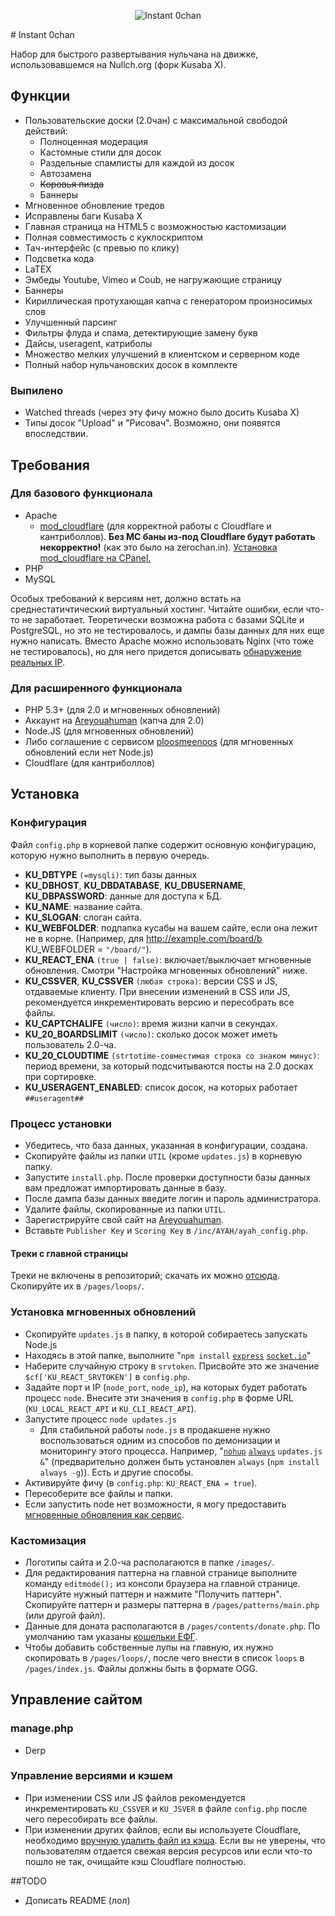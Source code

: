 <p align="center">
  <img src="https://dl.dropboxusercontent.com/u/43313258/instant_0chan.png" alt="Instant 0chan"/>
</p>
# Instant 0chan

Набор для быстрого развертывания нульчана на движке, использовавшемся на Nullch.org (форк Kusaba X).
## Функции
* Пользовательские доски (2.0чан) с максимальной свободой действий:
  * Полноценная модерация
  * Кастомные стили для досок
  * Раздельные спамлисты для каждой из досок
  * Автозамена
  * ~~Коровья пизда~~
  * Баннеры
* Мгновенное обновление тредов
* Исправлены баги Kusaba X
* Главная страница на HTML5 с возможностью кастомизации
* Полная совместимость с куклоскриптом
* Тач-интерфейс (с превью по клику)
* Подсветка кода
* LaTEX
* Эмбеды Youtube, Vimeo и Coub, не нагружающие страницу
* Баннеры
* Кириллическая протухающая капча с генератором произносимых слов
* Улучшенный парсинг
* Фильтры флуда и спама, детектирующие замену букв
* Дайсы, useragent, катриболы
* Множество мелких улучшений в клиентском и серверном коде
* Полный набор нульчановских досок в комплекте

### Выпилено
* Watched threads (через эту фичу можно было досить Kusaba X)
* Типы досок "Upload" и "Рисовач". Возможно, они появятся впоследствии.

## Требования

### Для базового функционала

* Apache
  * [mod_cloudflare](https://www.cloudflare.com/resources-downloads)  (для корректной работы с Cloudflare и кантриболлов). **Без MC баны из-под Cloudflare будут работать некорректно!** (как это было на zerochan.in). [Установка mod_cloudflare на CPanel.](http://tltech.com/info/installing-mod_cloudflare-on-cpanel/) 
* PHP
* MySQL


Особых требований к версиям нет, должно встать на среднестатичтический виртуальный хостинг. Читайте ошибки, если что-то не заработает. Теоретически возможна работа с базами SQLite и PostgreSQL, но это не тестировалось, и дампы базы данных для них еще нужно написать. Вместо Apache можно использовать Nginx (что тоже не тестировалось), но для него придется дописывать [обнаружение реальных IP](http://centminmod.com/nginx_configure_cloudflare.html).

### Для расширенного функционала

* PHP 5.3+ (для 2.0 и мгновенных обновлений)
* Аккаунт на [Areyouahuman](http://portal.areyouahuman.com/signup/basic) (капча для 2.0)
* Node.JS (для мгновенных обновлений)
* Либо соглашение с сервисом [ploosmeenoos](mailto:admin@ploosmeenoos.tk "Оставляйте свои зайвки здесь") (для мгновенных обновлений если нет Node.js)
* Cloudflare (для кантриболлов)

## Установка

### Конфигурация

Файл `config.php` в корневой папке содержит основную конфигурацию, которую нужно выполнить в первую очередь.
 
* **KU_DBTYPE** `(=mysqli)`: тип базы данных 
* **KU_DBHOST**, **KU_DBDATABASE**, **KU_DBUSERNAME**, **KU_DBPASSWORD**: данные для доступа к БД.
* **KU_NAME**: название сайта.
* **KU_SLOGAN**: слоган сайта.
* **KU_WEBFOLDER**: подпапка кусабы на вашем сайте, если она лежит не в корне. (Например, для http://example.com/board/b KU_WEBFOLDER = `"/board/"`).
* **KU_REACT_ENA** `(true | false)`: включает/выключает мгновенные обновления. Смотри "Настройка мгновенных обновлений" ниже.
* **KU_CSSVER**, **KU_CSSVER** `(любая строка)`: версии CSS и JS, отдаваемые клиенту. При внесении изменений в CSS или JS, рекомендуется инкрементировать версию и пересобрать все файлы.
* **KU_CAPTCHALIFE** `(число)`: время жизни капчи в секундах.
* **KU_20_BOARDSLIMIT** `(число)`: сколько досок может иметь пользователь 2.0-ча.
* **KU_20_CLOUDTIME** `(strtotime-совместимая строка со знаком минус)`: период времени, за который подсчитываются посты на 2.0 досках при сортировке.
* **KU_USERAGENT_ENABLED**: список досок, на которых работает `##useragent##`

### Процесс установки

* Убедитесь, что база данных, указанная в конфигурации, создана.
* Скопируйте файлы из папки `UTIL` (кроме `updates.js`) в корневую папку.
* Запустите `install.php`. После проверки доступности базы данных вам предложат импортировать данные в базу.
* После дампа базы данных введите логин и пароль администратора.
* Удалите файлы, скопированные из папки `UTIL`.
* Зарегистрируйте свой сайт на [Areyouahuman](http://portal.areyouahuman.com/signup/basic). 
* Вставьте `Publisher Key` и `Scoring Key` в `/inc/AYAH/ayah_config.php`.

#### Треки с главной страницы

Треки не включены в репозиторий; скачать их можно [отсюда](https://dl.dropboxusercontent.com/u/43313258/loops.zip). Скопируйте их в `/pages/loops/`. 

### Установка мгновенных обновлений

* Скопируйте `updates.js` в папку, в которой собираетесь запускать Node.js
* Находясь в этой папке, выполните "`npm install` [`express`](https://www.npmjs.org/package/express) [`socket.io`](https://www.npmjs.org/package/socket.io)"
* Наберите случайную строку в `srvtoken`. Присвойте это же значение `$cf['KU_REACT_SRVTOKEN']` в `config.php`.
* Задайте порт и IP (`node_port`, `node_ip`), на которых будет работать процесс `node`. Внесите эти значения в `config.php` в форме URL (`KU_LOCAL_REACT_API` и `KU_CLI_REACT_API`).
* Запустите процесс `node updates.js`
  * Для стабильной работы `node.js` в продакшене нужно воспользоваться одним из способов по демонизации и мониторингу этого процесса. Например, "[`nohup`](http://ru.wikipedia.org/wiki/Nohup) [`always`](https://github.com/edwardhotchkiss/always‎) `updates.js &`" (предварительно должен быть установлен `always` (`npm install always -g`)). Есть и другие способы.
* Активируйте фичу (в `config.php`: `KU_REACT_ENA = true`).
* Пересоберите все файлы и папки.
* Если запустить node нет возможности, я могу предоставить [мгновенные обновления как сервис](mailto:admin@ploosmeenoos.tk "Оставляйте свои зайвки здесь").

### Кастомизация

* Логотипы сайта и 2.0-ча располагаются в папке `/images/`.
* Для редактирования паттерна на главной странице выполните команду `editmode();` из консоли браузера на главной странице. Нарисуйте нужный паттерн и нажмите "Получить паттерн". Скопируйте паттерн и размеры паттерна в `/pages/patterns/main.php` (или другой файл).
* Данные для доната располагаются в `/pages/contents/donate.php`. По умолчанию там указаны [кошельки ЕФГ](http://web.archive.org/web/20121028010659/http://0chan.ru/?donate).
* Чтобы добавить собственные лупы на главную, их нужно скопировать в `/pages/loops/`, после чего внести в список `loops` в `/pages/index.js`. Файлы должны быть в формате OGG.

## Управление сайтом

### manage.php
* Derp

### Управление версиями и кэшем

* При изменении CSS или JS файлов рекомендуется инкрементировать `KU_CSSVER` и `KU_JSVER` в файле `config.php` после чего пересобирать все файлы.
* При изменении других файлов, если вы используете Cloudflare, необходимо [вручную удалить файл из кэша](http://blog.cloudflare.com/introducing-single-file-purge). Если вы не уверены, что пользователям отдается свежая версия ресурсов или если что-то пошло не так, очищайте кэш Cloudflare полностью.

##TODO

* Дописать README (лол)
